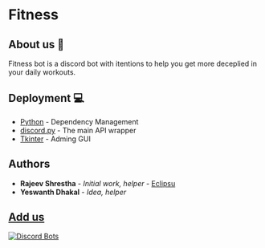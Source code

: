 # Fitness

## About us 💪
Fitness bot is a discord bot with itentions to help you get more deceplied in your daily workouts.
 


## Deployment 💻

* [Python](https://maven.apache.org/) - Dependency Management
* [discord.py](https://pypi.org/project/discord.py/) - The main API wrapper
* [Tkinter](https://docs.python.org/3/) - Adming GUI

## Authors

* **Rajeev Shrestha** - *Initial work, helper* - [Eclipsu](https://github.com/PurpleBooth)
* **Yeswanth Dhakal** - *Idea, helper*

## [Add us](https://discord.com/oauth2/authorize?client_id=822271237798887424&scope=bot&permissions=1140902912)

[![Discord Bots](https://top.gg/api/widget/822271237798887424.svg)](https://top.gg/bot/822271237798887424)

